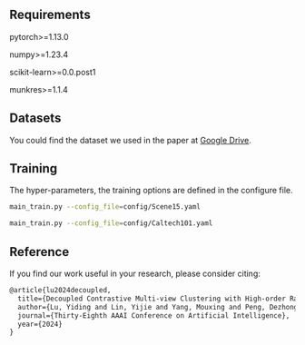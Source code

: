 
## Requirements

pytorch>=1.13.0 

numpy>=1.23.4

scikit-learn>=0.0.post1

munkres>=1.1.4

## Datasets

You could find the dataset we used in the paper at [Google Drive](https://drive.google.com/drive/folders/1TEDxpnrm3cCJURtP7XmjqJxypArwsiXT?usp=drive_link).


## Training

The hyper-parameters, the training options are defined in the configure file.


~~~bash
main_train.py --config_file=config/Scene15.yaml
~~~

~~~bash
main_train.py --config_file=config/Caltech101.yaml
~~~

## Reference

If you find our work useful in your research, please consider citing:

```latex
@article{lu2024decoupled,
  title={Decoupled Contrastive Multi-view Clustering with High-order Random Walks},
  author={Lu, Yiding and Lin, Yijie and Yang, Mouxing and Peng, Dezhong and Hu, Peng and Peng, Xi},
  journal={Thirty-Eighth AAAI Conference on Artificial Intelligence},
  year={2024}
}
```

